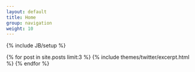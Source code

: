 ```yaml
---
layout: default
title: Home
group: navigation
weight: 10
---
```

{% include JB/setup %}

{% for post in site.posts limit:3 %}
  {% include themes/twitter/excerpt.html %}
{% endfor %}